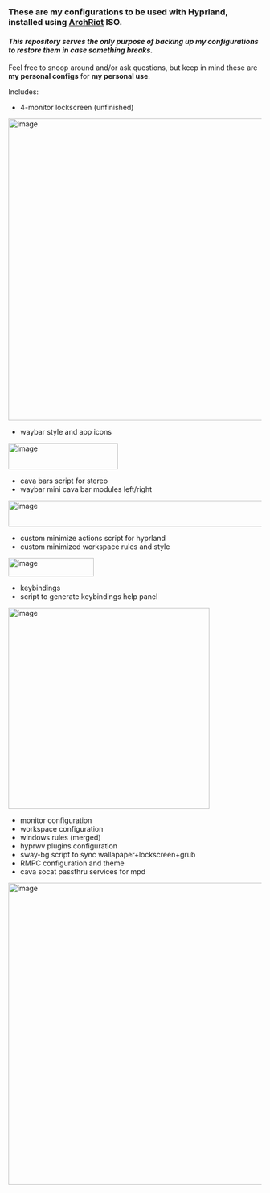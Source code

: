 ### These are **my** configurations to be used with Hyprland, installed using [ArchRiot](https://github.com/CyphrRiot/ArchRiot) ISO.
#### *This repository serves the only purpose of backing up my configurations to restore them in case something breaks.*
Feel free to snoop around and/or ask questions, but keep in mind these are **my personal configs** for **my personal use**.

Includes:
- 4-monitor lockscreen (unfinished)
<img width="600" alt="image" src="https://github.com/user-attachments/assets/e7ce5d84-b860-4309-93da-b717e14dbf44" />


- waybar style and app icons
<img width="218" height="52" alt="image" src="https://github.com/user-attachments/assets/659be402-fd89-42bc-83d4-ae1062a68c43" />

- cava bars script for stereo
- waybar mini cava bar modules left/right
<img width="555" height="52" alt="image" src="https://github.com/user-attachments/assets/a5fd8f1b-1228-4319-aa3c-4746343bf76e" />

- custom minimize actions script for hyprland
- custom minimized workspace rules and style
<img width="170" height="37" alt="image" src="https://github.com/user-attachments/assets/0165300a-5502-44e8-ac8d-ca87c183bb60" />

- keybindings
- script to generate keybindings help panel
<img width="400" alt="image" src="https://github.com/user-attachments/assets/76361435-e7fc-4705-be93-0e09e06b04f7" />


- monitor configuration
- workspace configuration
- windows rules (merged)
- hyprwv plugins configuration
- sway-bg script to sync wallapaper+lockscreen+grub
- RMPC configuration and theme
- cava socat passthru services for mpd
<img width="600" alt="image" src="https://github.com/user-attachments/assets/5968b9d8-e670-44d2-b839-ae1e3d7605dc" />





